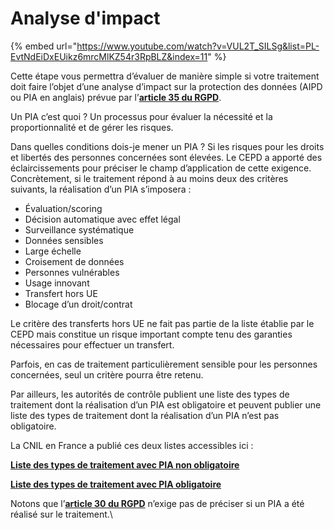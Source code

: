 # Analyse d'impact

{% embed url="https://www.youtube.com/watch?v=VUL2T_SILSg&list=PL-EvtNdEiDxEUikz6mrcMlKZ54r3RpBLZ&index=11" %}

Cette étape vous permettra d’évaluer de manière simple si votre traitement doit faire l’objet d’une analyse d’impact sur la protection des données (AIPD ou  PIA en anglais) prévue par l’[**article 35 du RGPD**](https://www.cnil.fr/fr/reglement-europeen-protection-donnees/chapitre4#Article35).&#x20;

Un PIA c’est quoi ? Un processus pour évaluer la nécessité et la proportionnalité et de gérer les risques.&#x20;

Dans quelles conditions dois-je mener un PIA ? Si les risques pour les droits et libertés des personnes concernées sont élevées. Le  CEPD a apporté des éclaircissements pour préciser le champ d’application de cette exigence. Concrètement, si le traitement répond à au moins deux des critères suivants, la réalisation d’un PIA s’imposera :&#x20;

* Évaluation/scoring
* Décision automatique avec effet légal
* Surveillance systématique
* Données sensibles
* Large échelle
* Croisement de données
* Personnes vulnérables
* Usage innovant
* Transfert hors UE
* Blocage d’un droit/contrat

Le critère des transferts hors UE ne fait pas partie de la liste établie par le CEPD mais constitue un risque important compte tenu des garanties nécessaires pour effectuer un transfert.&#x20;

Parfois, en cas de traitement particulièrement sensible pour les personnes concernées, seul un critère pourra être retenu.&#x20;

Par ailleurs, les autorités de contrôle publient une liste des types de traitement dont la réalisation d’un PIA est obligatoire et peuvent publier une liste des types de traitement dont la réalisation d’un PIA n’est pas obligatoire.&#x20;

La CNIL en France a publié ces deux listes accessibles ici :&#x20;

[**Liste des types de traitement avec PIA non obligatoire**](https://www.cnil.fr/sites/default/files/atoms/files/liste-traitements-aipd-non-requise.pdf)

[**Liste des types de traitement avec PIA obligatoire**](https://www.cnil.fr/sites/default/files/atoms/files/liste-traitements-aipd-requise.pdf)

Notons que l’[**article 30 du RGPD**](https://www.cnil.fr/fr/reglement-europeen-protection-donnees/chapitre4#Article30) n’exige pas de préciser si un PIA a été réalisé sur le traitement.\
